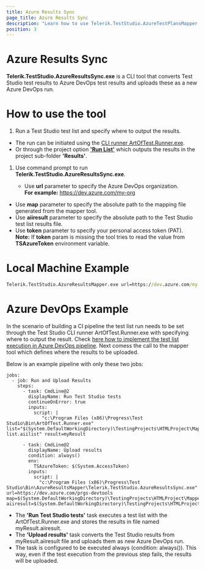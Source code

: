 ```yaml
---
title: Azure Results Sync
page_title: Azure Results Sync
description: "Learn how to use Telerik.TestStudio.AzureTestPlansMapper.exe to create mappings between Test Studio tests and Azure DevOps test cases."
position: 3
---
```


# Azure Results Sync

**Telerik.TestStudio.AzureResultsSync.exe** is a CLI tool that converts Test Studio test results to Azure DevOps test results and uploads these as a new Azure DevOps run.

# How to use the tool

1. Run a Test Studio test list and specify where to output the results. 

  - The run can be initiated using the <a href="/features/test-runners/artoftest-runner" target="_blank">CLI runner ArtOfTest.Runner.exe</a>. 
  - Or through the project option <a href="/automated-tests/test-lists/test-list-execution#execute-test-list-locally" target="_blank">__'Run List'__</a> which outputs the results in the project sub-folder __'Results'__. 

1. Use command prompt to run **Telerik.TestStudio.AzureResultsSync.exe**. 

	- Use **url** parameter to specify the Azure DevOps organization. </br>
    __For example:__ https://dev.azure.com/my-org
  - Use **map** parameter to specify the absolute path to the mapping file generated from the mapper tool.
  - Use **aiiresult** parameter to specify the absolute path to the Test Studio test list results file.
  - Use **token** parameter to specify your personal access token (PAT). </br>
    __Note:__ If **token** param is missing the tool tries to read the value from **TSAzureToken** environment variable. 


# Local Machine Example

```cmd 
Telerik.TestStudio.AzureResultsMapper.exe url=https://dev.azure.com/my-org token=<MY-TOKEN> map="\\<PATH-MAPPING-FILE>" aiiresult="\\<PATH-MAPPING-FILE>"
```

# Azure DevOps Example

In the scenario of building a CI pipeline the test list run needs to be set through the Test Studio CLI runner ArtOfTest.Runner.exe with specifying where to output the result. Check <a href="/advanced-topics/build-server/azure-devops" target="_blank">here how to implement the test list execution in Azure DevOps pipeline</a>. Next comess the call to the mapper tool which defines where the results to be uploaded. 

Below is an example pipeline with only these two jobs:

```
jobs:
  - job: Run and Upload Results
    steps:
      - task: CmdLine@2
        displayName: Run Test Studio tests
        continueOnError: true
        inputs:
          script: |
             "c:\Program Files (x86)\Progress\Test Studio\Bin\ArtOfTest.Runner.exe" list="$(System.DefaultWorkingDirectory)\TestingProjects\HTMLProject\MapperPipeline\TestLists\mixed list.aiilist" result=myResult

      - task: CmdLine@2
        displayName: Upload results
        condition: always()
        env:
          TSAzureToken: $(System.AccessToken)
        inputs:
          script: |
            "c:\Program Files (x86)\Progress\Test Studio\Bin\AzureResultsMapper\Telerik.TestStudio.AzureResultsSync.exe" url=https://dev.azure.com/prgs-devtools map=$(System.DefaultWorkingDirectory)\TestingProjects\HTMLProject\MapperPipeline\AzDoMap.tsazdo aiiresult=$(System.DefaultWorkingDirectory)\TestingProjects\HTMLProject\MapperPipeline\Results\myResult.aiiresult

```

- The __'Run Test Studio tests'__ task executes a test list with the ArtOfTest.Runner.exe and stores the results in file named myResult.aiiresult.
- The __'Upload results'__ task converts the Test Studio results from myResult.aiiresult file and uploads them as new Azure DevOps run. 
- The task is configured to be executed always (condition: always()). This way, even if the test execution from the previous step fails, the results will be uploaded.